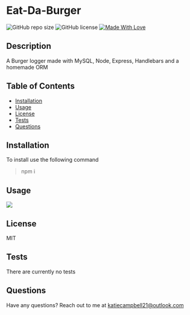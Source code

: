 # Eat-Da-Burger
  

  ![GitHub repo size](https://img.shields.io/github/repo-size/katiec2116/burger) ![GitHub license](https://img.shields.io/badge/license-MIT-green.svg) [![Made With Love](https://img.shields.io/badge/Made%20With-Love-orange.svg)](https://github.com/chetanraj/awesome-github-badges)




## Description 
A Burger logger made with MySQL, Node, Express, Handlebars and a homemade ORM



## Table of Contents
- [Installation](#installation)
- [Usage](#usage)
- [License](#license)
- [Tests](#tests)
- [Questions](#questions)




## Installation

To install use the following command

> npm i



## Usage

![](recording.gif)



## License

MIT




## Tests

There are currently no tests



## Questions

Have any questions? Reach out to me at katiecampbell21@outlook.com

